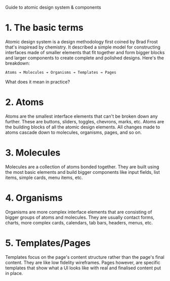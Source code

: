 Guide to atomic design system & components

# 1. The basic terms
Atomic design system is a design methodology first coined by Brad Frost that's inspiread by chemistry. It described a simple model for constructing interfaces made of smaller elements that fit together and form bigger blocks and larger components to create complete and polished designs. Here's the breakdown:

`Atoms ➔ Molecules ➔ Organisms ➔ Templates ➔ Pages`

What does it mean in practice?

# 2. Atoms
Atoms are the smallest interface elements that can't be broken down any further. These are buttons, sliders, toggles, chevrons, marks, etc. Atoms are the building blocks of all the atomic design elements. All changes made to atoms cascade down to molecules, organisms, pages, and so on.

# 3. Molecules
Molecules are a collection of atoms bonded together. They are built using the most basic elements and build bigger components like input fields, list items, simple cards, menu items, etc.

# 4. Organisms
Organisms are more complex interface elements that are consisting of bigger groups of atoms and molecules. They are usually contact forms, charts, more complex cards, calendars, tab bars, headers, menus, etc.

# 5. Templates/Pages
Templates focus on the page's content structure rather than the page's final content. They are like low fidelity wireframes. Pages however, are specific templates that show what a Ul looks like with real and finalised content put in place.